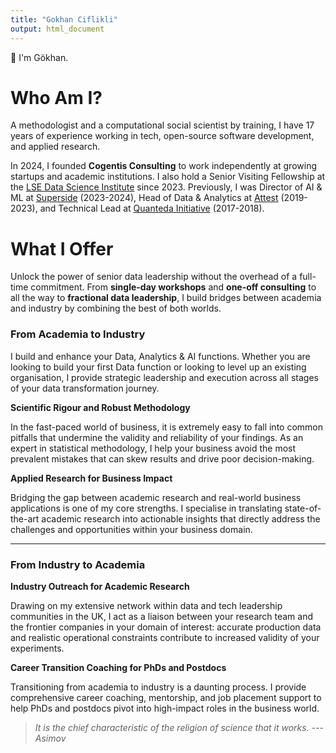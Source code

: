 ```yaml
---
title: "Gokhan Ciflikli"
output: html_document
---
```


👋 I'm Gökhan.

# Who Am I?

A methodologist and a computational social scientist by training, I have 17 years of experience working in tech, open-source software development, and applied research.

In 2024, I founded **Cogentis Consulting** to work independently at growing startups and academic institutions. I also hold a Senior Visiting Fellowship at the [LSE Data Science Institute](https://www.lse.ac.uk/DSI) since 2023. Previously, I was Director of AI & ML at [Superside](https://www.superside.com/) (2023-2024), Head of Data & Analytics at [Attest](https://www.askattest.com/) (2019-2023), and Technical Lead at [Quanteda Initiative](https://quanteda.org/) (2017-2018).

# What I Offer

Unlock the power of senior data leadership without the overhead of a full-time commitment. From **single-day workshops** and **one-off consulting** to all the way to **fractional data leadership**, I build bridges between academia and industry by combining the best of both worlds.

### From Academia to Industry

I build and enhance your Data, Analytics & AI functions. Whether you are looking to build your first Data function or looking to level up an existing organisation, I provide strategic leadership and execution across all stages of your data transformation journey.

**Scientific Rigour and Robust Methodology**

In the fast-paced world of business, it is extremely easy to fall into common pitfalls that undermine the validity and reliability of your findings. As an expert in statistical methodology, I help your business avoid the most prevalent mistakes that can skew results and drive poor decision-making.

**Applied Research for Business Impact**

Bridging the gap between academic research and real-world business applications is one of my core strengths. I specialise in translating state-of-the-art academic research into actionable insights that directly address the challenges and opportunities within your business domain.

---

### From Industry to Academia

**Industry Outreach for Academic Research**

Drawing on my extensive network within data and tech leadership communities in the UK, I act as a liaison between your research team and the frontier companies in your domain of interest: accurate production data and realistic operational constraints contribute to increased validity of your experiments.


**Career Transition Coaching for PhDs and Postdocs**

Transitioning from academia to industry is a daunting process. I provide comprehensive career coaching, mentorship, and job placement support to help PhDs and postdocs pivot into high-impact roles in the business world.

>_It is the chief characteristic of the religion of science that it works. ---Asimov_
